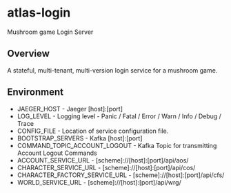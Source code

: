 # atlas-login
Mushroom game Login Server

## Overview

A stateful, multi-tenant, multi-version login service for a mushroom game.

## Environment

- JAEGER_HOST - Jaeger [host]:[port]
- LOG_LEVEL - Logging level - Panic / Fatal / Error / Warn / Info / Debug / Trace
- CONFIG_FILE - Location of service configuration file.
- BOOTSTRAP_SERVERS - Kafka [host]:[port]
- COMMAND_TOPIC_ACCOUNT_LOGOUT - Kafka Topic for transmitting Account Logout Commands
- ACCOUNT_SERVICE_URL - [scheme]://[host]:[port]/api/aos/
- CHARACTER_SERVICE_URL - [scheme]://[host]:[port]/api/cos/
- CHARACTER_FACTORY_SERVICE_URL - [scheme]://[host]:[port]/api/cfs/
- WORLD_SERVICE_URL - [scheme]://[host]:[port]/api/wrg/
